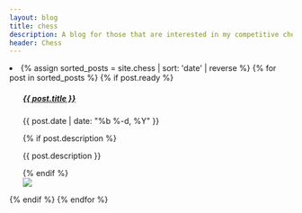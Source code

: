 ```yaml
---
layout: blog
title: chess
description: A blog for those that are interested in my competitive chess journey. Will happily admit that most of my analysis will be subpar at best.
header: Chess
---
```


<div class="post-list"> 
    <li class="post-meta">
        {% assign sorted_posts = site.chess | sort: 'date' | reverse %}
        {% for post in sorted_posts %}
            {% if post.ready %}
            <ul>
                <div class="container">
                    <div class="row"> 
                        <div class="col-8">
                            <h5 class="font-weight-bold"><a href="{{ post.url }}"> {{ post.title }}</a></h5>
                            <p> {{ post.date | date: "%b %-d, %Y" }} </p>
                            {% if post.description %}
                            <p> {{ post.description }} </p>
                            {% endif %}
                        </div>
                        <div class="col">
                            <img class="img-fluid z-depth-1 rounded" src="{{ post.icon | prepend: '/assets/images/' | relative_url }}">
                        </div>
                    </div>
                </div>
            </ul>
            {% endif %}
        {% endfor %}
    </li>
</div>